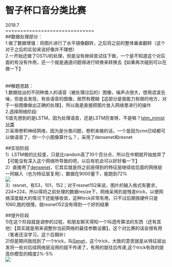 # 智子杯口音分类比赛<br>
2019.7<br>
==============================<br>
##数据处理部分：<br>
1.做了数据增强：将图片进行了水平镜像翻转，之后将之前的整体垂直翻转（这个对于之后的实验来说好像并不理想）<br>
2.一开始还做了OSTU的处理，但是没有继续尝试往下做，一个是不知道这个对后面的有没有作用，还一个就是通道问题得进行转换来转换去【如果再次碰到可以在做一下】<br>
<br>
<br>
##解题思路：<br>
1.数据给出的不同种类人的语音（被处理过后的）图像，噪声点很大，想用滤波去噪，但是会发现，有些语音的图像，居然有模糊【这部分是我能力有限的地方，对于一些图像做出正确的处理】，所以我是直接把图片放入网络里进行的操作<br>
2.选择网络阶段:<br>
1)首先想到的是LSTM，因为处理语音，还是LSTM厉害呀，不是嘛？[lstm_minist分类](https://github.com/EillotY/DL_game/blob/master/2019.7_%E6%99%BA%E5%AD%90%E6%9D%AF/lstm_mnist.py)<br>
2)采用卷积神经网络，因为是分类问题，卷积来做的话，一个是因为cnn已经都可以做语音了，你一个小图像算什么？，采用了densenet和resnet<br>

##实验阶段<br>
1）LSTM做的比较差，只是比random高了10个百分点，所以在中期就开始放弃了【可能没有深入这个网络所导致的吧，以后有机会可以好好看一下】<br>
2）直接用了[densenet](https://github.com/EillotY/DL_game/blob/master/2019.7_%E6%99%BA%E5%AD%90%E6%9D%AF/demo_densenet_adddropout.py)，它其实就是将之前层得到的特征层继续给后面的网络层一同输入（也为特征层复用），数据在9000量下，能跑到72%<br>
![](https://timgsa.baidu.com/timg?image&quality=80&size=b9999_10000&sec=1565778177731&di=925bcceb374a21c1a77d7e4e317864b7&imgtype=0&src=http%3A%2F%2Fpic2.zhimg.com%2Fv2-8999bcd09274bc92a89cea939fcb44f9_b.jpg)<br>
3）resnet，有53，101，152；对于resnet152来说，图片的输入格式有要求，224*224，所以得将之前处理的数据resize下，网络采用的是残差trick，以便网络深度越大的情况下还能够收敛，这种tirck非常有用，只不过后期我硬件只是1060,跑的很慢，就resnet152没有得到一个好的结果<br>

##提升阶段<br>
1)在这个阶段就是调参的过程，和朋友聊天得知一个叫遗传算法的东西（还有其他）【其实就是用来调整你当前网络的最佳参数设置】，这个对比赛的话会很有用（笔者还没学习，这个后期补）<br>
2)但是期间我找到了一个trick，叫[Senet](https://github.com/EillotY/DL_game/blob/master/2019.7_%E6%99%BA%E5%AD%90%E6%9D%AF/Senet.py)，这个trick，大致的意思就是从特征层出发将一些对后续网络层没用的就不传递了，有用的就往后传递,这个trick有效的提高你模型的精度2%-5%<br>
![](https://img-blog.csdn.net/20180423230918755)<br>


